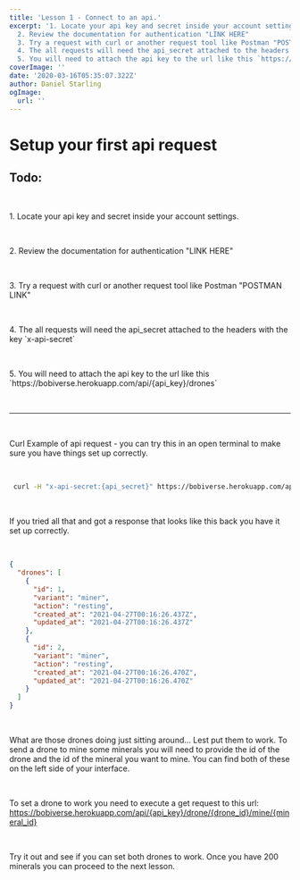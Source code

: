 ```yaml
---
title: 'Lesson 1 - Connect to an api.'
excerpt: '1. Locate your api key and secret inside your account settings.
  2. Review the documentation for authentication "LINK HERE"
  3. Try a request with curl or another request tool like Postman "POSTMAN LINK"
  4. The all requests will need the api_secret attached to the headers with the key `x-api-secret`
  5. You will need to attach the api key to the url like this `https://bobiverse.herokuapp.com/api/{api_key}/drones`'
coverImage: ''
date: '2020-03-16T05:35:07.322Z'
author: Daniel Starling
ogImage:
  url: ''
---
```


# Setup your first api request

## Todo:

<p>&nbsp;</p>
1. Locate your api key and secret inside your account settings.
<p>&nbsp;</p>
2. Review the documentation for authentication "LINK HERE"
<p>&nbsp;</p>
3. Try a request with curl or another request tool like Postman "POSTMAN LINK"
<p>&nbsp;</p>
4. The all requests will need the api_secret attached to the headers with the key `x-api-secret`
<p>&nbsp;</p>
5. You will need to attach the api key to the url like this `https://bobiverse.herokuapp.com/api/{api_key}/drones`
<p>&nbsp;</p>
<hr/>
<p>&nbsp;</p>
Curl Example of api request - you can try this in an open terminal to make sure you have things set up correctly.
<p>&nbsp;</p>

```bash
 curl -H "x-api-secret:{api_secret}" https://bobiverse.herokuapp.com/api/{api_key}/drones
```

<p>&nbsp;</p>
If you tried all that and got a response that looks like this back you have it set up correctly.
<p>&nbsp;</p>

```json
{
  "drones": [
    {
      "id": 1,
      "variant": "miner",
      "action": "resting",
      "created_at": "2021-04-27T00:16:26.437Z",
      "updated_at": "2021-04-27T00:16:26.437Z"
    },
    {
      "id": 2,
      "variant": "miner",
      "action": "resting",
      "created_at": "2021-04-27T00:16:26.470Z",
      "updated_at": "2021-04-27T00:16:26.470Z"
    }
  ]
}
```

<p>&nbsp;</p>

What are those drones doing just sitting around...
Lest put them to work. To send a drone to mine some minerals you will need to provide the id of the drone and the id of the mineral you want to mine. You can find both of these on the left side of your interface.

<p>&nbsp;</p>

To set a drone to work you need to execute a get request to this url: https://bobiverse.herokuapp.com/api/{api_key}/drone/{drone_id}/mine/{mineral_id}

<p>&nbsp;</p>

Try it out and see if you can set both drones to work. Once you have 200 minerals you can proceed to the next lesson.
